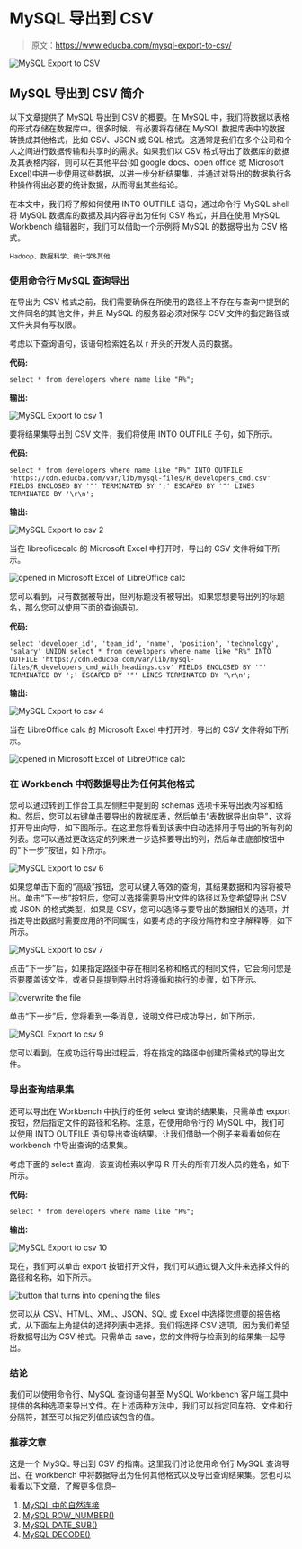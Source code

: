 # MySQL 导出到 CSV

> 原文：<https://www.educba.com/mysql-export-to-csv/>

![MySQL Export to CSV](img/3a9678695a8db8adae8d18308755d067.png)



## **MySQL 导出到 CSV 简介**

以下文章提供了 MySQL 导出到 CSV 的概要。在 MySQL 中，我们将数据以表格的形式存储在数据库中。很多时候，有必要将存储在 MySQL 数据库表中的数据转换成其他格式，比如 CSV、JSON 或 SQL 格式。这通常是我们在多个公司和个人之间进行数据传输和共享时的需求。如果我们以 CSV 格式导出了数据库的数据及其表格内容，则可以在其他平台(如 google docs、open office 或 Microsoft Excel)中进一步使用这些数据，以进一步分析结果集，并通过对导出的数据执行各种操作得出必要的统计数据，从而得出某些结论。

在本文中，我们将了解如何使用 INTO OUTFILE 语句，通过命令行 MySQL shell 将 MySQL 数据库的数据及其内容导出为任何 CSV 格式，并且在使用 MySQL Workbench 编辑器时，我们可以借助一个示例将 MySQL 的数据导出为 CSV 格式。

<small>Hadoop、数据科学、统计学&其他</small>

### 使用命令行 MySQL 查询导出

在导出为 CSV 格式之前，我们需要确保在所使用的路径上不存在与查询中提到的文件同名的其他文件，并且 MySQL 的服务器必须对保存 CSV 文件的指定路径或文件夹具有写权限。

考虑以下查询语句，该语句检索姓名以 r 开头的开发人员的数据。

**代码:**

`select * from developers where name like "R%";`

**输出:**

![MySQL Export to csv 1](img/e0741943015586078550580d6c97e5e5.png)



要将结果集导出到 CSV 文件，我们将使用 INTO OUTFILE 子句，如下所示。

**代码:**

`select * from developers where name like "R%" INTO OUTFILE 'https://cdn.educba.com/var/lib/mysql-files/R_developers_cmd.csv' FIELDS ENCLOSED BY '"' TERMINATED BY ';' ESCAPED BY '"' LINES TERMINATED BY '\r\n';`

**输出:**

![MySQL Export to csv 2](img/1a2009e3a45f9b3fb382a56e4733b6b5.png)



当在 libreoficecalc 的 Microsoft Excel 中打开时，导出的 CSV 文件将如下所示。

![opened in Microsoft Excel of LibreOffice calc](img/741fcb29fcaf18d8b93c090446afb4a9.png)



您可以看到，只有数据被导出，但列标题没有被导出。如果您想要导出列的标题名，那么您可以使用下面的查询语句。

**代码:**

`select 'developer_id', 'team_id', 'name', 'position', 'technology', 'salary' UNION select * from developers where name like "R%" INTO OUTFILE 'https://cdn.educba.com/var/lib/mysql-files/R_developers_cmd_with_headings.csv' FIELDS ENCLOSED BY '"' TERMINATED BY ';' ESCAPED BY '"' LINES TERMINATED BY '\r\n';`

**输出:**

![MySQL Export to csv 4](img/643a506b64989f88fdc0470f71cb76cb.png)



当在 LibreOffice calc 的 Microsoft Excel 中打开时，导出的 CSV 文件将如下所示。

![opened in Microsoft Excel of LibreOffice calc](img/ad907faf7e5b2965561240d63f8d2cdc.png)



### 在 Workbench 中将数据导出为任何其他格式

您可以通过转到工作台工具左侧栏中提到的 schemas 选项卡来导出表内容和结构。然后，您可以右键单击要导出的数据库表，然后单击“表数据导出向导”，这将打开导出向导，如下图所示。在这里您将看到该表中自动选择用于导出的所有列的列表。您可以通过更改选定的列来进一步选择要导出的列，然后单击底部按钮中的“下一步”按钮，如下所示。

![MySQL Export to csv 6](img/c1f29757b36c00fa6827acb3dbd961b2.png)



如果您单击下面的“高级”按钮，您可以键入等效的查询，其结果数据和内容将被导出。单击“下一步”按钮后，您可以选择需要导出文件的路径以及您希望导出 CSV 或 JSON 的格式类型，如果是 CSV，您可以选择与要导出的数据相关的选项，并指定导出数据时需要应用的不同属性，如要考虑的字段分隔符和空字解释等，如下所示。

![MySQL Export to csv 7](img/66f87fc3f9e8a117a0e19468e2326269.png)



点击“下一步”后，如果指定路径中存在相同名称和格式的相同文件，它会询问您是否要覆盖该文件，或者只是提到导出时将遵循和执行的步骤，如下所示。

![overwrite the file](img/043b019c4c5b624b0ca1cd2c0601b339.png)



单击“下一步”后，您将看到一条消息，说明文件已成功导出，如下所示。

![MySQL Export to csv 9](img/fe31bd9b95dbb4786bbf25966158c2dd.png)



您可以看到，在成功运行导出过程后，将在指定的路径中创建所需格式的导出文件。

### 导出查询结果集

还可以导出在 Workbench 中执行的任何 select 查询的结果集，只需单击 export 按钮，然后指定文件的路径和名称。注意，在使用命令行的 MySQL 中，我们可以使用 INTO OUTFILE 语句导出查询结果。让我们借助一个例子来看看如何在 workbench 中导出查询的结果集。

考虑下面的 select 查询，该查询检索以字母 R 开头的所有开发人员的姓名，如下所示。

**代码:**

`select * from developers where name like "R%";`

**输出:**

![MySQL Export to csv 10](img/4c81279d5f77a9bf0ed85b36cee44b6e.png)



现在，我们可以单击 export 按钮打开文件，我们可以通过键入文件来选择文件的路径和名称，如下所示。

![button that turns into opening the files](img/69840fb2c2e2d7c76e3a21b600431bd3.png)



您可以从 CSV、HTML、XML、JSON、SQL 或 Excel 中选择您想要的报告格式，从下面左上角提供的选择列表中选择。我们将选择 CSV 选项，因为我们希望将数据导出为 CSV 格式。只需单击 save，您的文件将与检索到的结果集一起导出。

### 结论

我们可以使用命令行、MySQL 查询语句甚至 MySQL Workbench 客户端工具中提供的各种选项来导出文件。在上述两种方法中，我们可以指定回车符、文件和行分隔符，甚至可以指定列值应该包含的值。

### 推荐文章

这是一个 MySQL 导出到 CSV 的指南。这里我们讨论使用命令行 MySQL 查询导出、在 workbench 中将数据导出为任何其他格式以及导出查询结果集。您也可以看看以下文章，了解更多信息–

1.  [MySQL 中的自然连接](https://www.educba.com/natural-join-in-mysql/)
2.  [MySQL ROW_NUMBER()](https://www.educba.com/mysql-row_number/)
3.  [MySQL DATE_SUB()](https://www.educba.com/mysql-date_sub/)
4.  [MySQL DECODE()](https://www.educba.com/mysql-decode/)





